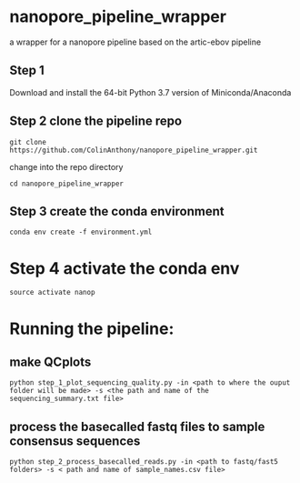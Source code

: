 # nanopore_pipeline_wrapper
a wrapper for a nanopore pipeline based on the artic-ebov pipeline

## Step 1
Download and install the 64-bit Python 3.7 version of Miniconda/Anaconda

## Step 2 clone the pipeline repo
`git clone https://github.com/ColinAnthony/nanopore_pipeline_wrapper.git`

 change into the repo directory
 
 `cd nanopore_pipeline_wrapper`

## Step 3 create the conda environment
`conda env create -f environment.yml`

# Step 4 activate the conda env
`source activate nanop`

# Running the pipeline:

## make QCplots
`python step_1_plot_sequencing_quality.py -in <path to where the ouput folder will be made> -s <the path and name of the sequencing_summary.txt file>`

## process the basecalled fastq files to sample consensus sequences

`python step_2_process_basecalled_reads.py -in <path to fastq/fast5 folders> -s < path and name of sample_names.csv file>`
